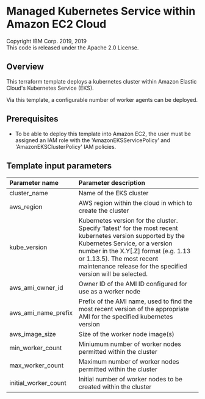 # Managed Kubernetes Service within Amazon EC2 Cloud
Copyright IBM Corp. 2019, 2019 \
This code is released under the Apache 2.0 License.

## Overview
This terraform template deploys a kubernetes cluster within Amazon Elastic Cloud's Kubernetes Service (EKS).

Via this template, a configurable number of worker agents can be deployed.

## Prerequisites
* To be able to deploy this template into Amazon EC2, the user must be assigned an IAM role with the 'AmazonEKSServicePolicy' and 'AmazonEKSClusterPolicy' IAM policies.

## Template input parameters

| Parameter name         | Parameter description |
| :---                   | :---        |
| cluster_name           | Name of the EKS cluster |
| aws_region             | AWS region within the cloud in which to create the cluster |
| kube_version           | Kubernetes version for the cluster. Specify 'latest' for the most recent kubernetes version supported by the Kubernetes Service, or a version number in the X.Y[.Z] format (e.g. 1.13 or 1.13.5).  The most recent maintenance release for the specified version will be selected. |
| aws\_ami\_owner\_id    | Owner ID of the AMI ID configured for use as a worker node |
| aws\_ami\_name\_prefix | Prefix of the AMI name, used to find the most recent version of the appropriate AMI for the specified kubernetes version |
| aws\_image\_size       | Size of the worker node image(s) |
| min\_worker\_count     | Miniumum number of worker nodes permitted within the cluster |
| max\_worker\_count     | Maximum number of worker nodes permitted within the cluster |
| initial\_worker\_count | Initial number of worker nodes to be created within the cluster |


